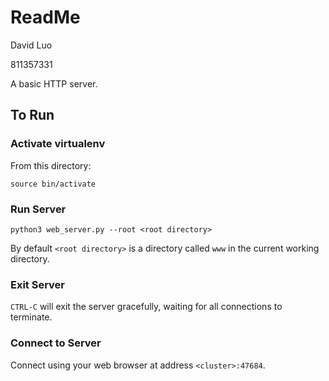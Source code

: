 # ReadMe

David Luo

811357331

A basic HTTP server.

## To Run

### Activate virtualenv

From this directory:

`source bin/activate`

### Run Server

`python3 web_server.py --root <root directory>`

By default `<root directory>` is a directory called `www` in the current working directory.

### Exit Server

`CTRL-C` will exit the server gracefully, waiting for all connections to terminate.

### Connect to Server

Connect using your web browser at address `<cluster>:47684`.
